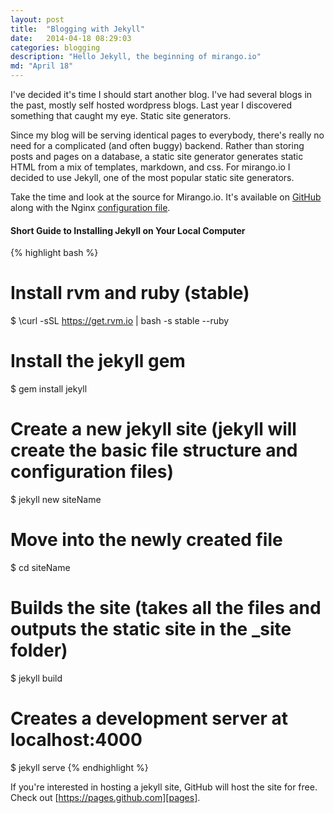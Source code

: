 ```yaml
---
layout: post
title:  "Blogging with Jekyll"
date:   2014-04-18 08:29:03
categories: blogging
description: "Hello Jekyll, the beginning of mirango.io"
md: "April 18"
---
```


I've decided it's time I should start another blog.  I've had several blogs in the past, mostly self hosted wordpress blogs.  Last year I discovered something that caught my eye.  Static site generators.  

Since my blog will be serving identical pages to everybody, there's really no need for a complicated (and often buggy) backend.  Rather than storing posts and pages on a database, a static site generator generates static HTML from a mix of templates, markdown, and css.  For mirango.io I decided to use Jekyll, one of the most popular static site generators.

Take the time and look at the source for Mirango.io.  It's available on [GitHub][mirango] along with the Nginx [configuration file][nginx].


<h4>Short Guide to Installing Jekyll on Your Local Computer</h4>

{% highlight bash %}
# Install rvm and ruby (stable)
$ \curl -sSL https://get.rvm.io | bash -s stable --ruby

# Install the jekyll gem
$ gem install jekyll

# Create a new jekyll site (jekyll will create the basic file structure and configuration files)
$ jekyll new siteName

# Move into the newly created file
$ cd siteName

# Builds the site (takes all the files and outputs the static site in the _site folder)
$ jekyll build
# Creates a development server at localhost:4000
$ jekyll serve
{% endhighlight %}

If you're interested in hosting a jekyll site, GitHub will host the site for free.  Check out [https://pages.github.com][pages].

[mirango]: https://www.github.com/sdwalsh/mirango
[nginx]: https://www.github.com/sdwalsh/mirango_nginx
[pages]: https://pages.github.com
